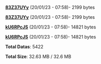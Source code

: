 [**83Z37UYy**](/data/83Z37UYy.txt) (20/01/23 - 07:58)- 2199 bytes

[**83Z37UYy**](/data/83Z37UYy.txt) (20/01/23 - 07:58)- 2199 bytes

[**kU6RPcJS**](/data/kU6RPcJS.txt) (20/01/23 - 07:58)- 14821 bytes

[**kU6RPcJS**](/data/kU6RPcJS.txt) (20/01/23 - 07:58)- 14821 bytes

**Total Datas**: 5422

**Total Size**: 32.63 MB / 32.6 MB
